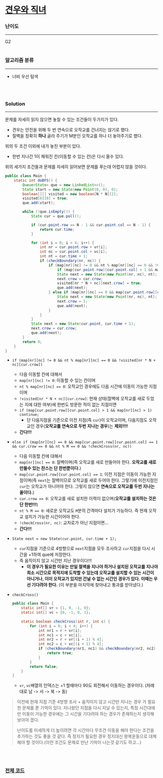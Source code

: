 # [견우와 직녀](https://www.acmicpc.net/problem/16137)

### 난이도

***
G2
<br><br>

### 알고리즘 분류

***

* 너비 우선 탐색

<br><br>

### Solution

***

문제를 자세히 읽지 않으면 놓칠 수 있는 조건들이 두가지가 있다.

* 견우는 안전을 위해 두 번 연속으로 오작교를 건너지는 않기로 했다.
* 절벽을 정확히 **하나** 골라 주기가 M분인 오작교를 하나 더 놓아주기로 했다.

위의 두 조건 이외에 내가 놓친 부분이 있다.

* 한번 지나간 1이 채워진 칸(이동할 수 있는 칸)은 다시 올수 있다.

위의 세가지 조건들과 문제를 자세히 읽어보면 문제를 푸는데 어렵지 않을 것이다.

```java
public class Main {
    static int doBFS() {
        Queue<State> que = new LinkedList<>();
        State start = new State(new Point(0, 0), 0);
        boolean[][] visited = new boolean[N * N][2];
        visited[0][0] = true;
        que.add(start);

        while (!que.isEmpty()) {
            State cur = que.poll();

            if (cur.point.row == N - 1 && cur.point.col == N - 1) {
                return cur.time;
            }

            for (int i = 0; i < 4; i++) {
                int nr = cur.point.row + vr[i];
                int nc = cur.point.col + vc[i];
                int nt = cur.time + 1;
                if (checkBoundary(nr, nc)) {
                    if (map[nr][nc] != 0 && nt % map[nr][nc] == 0 && !visited[nr * N + nc][cur.crow]) {
                        if (map[cur.point.row][cur.point.col] > 1 && map[nr][nc] > 1) continue;
                        State next = new State(new Point(nr, nc), nt);
                        next.crow = cur.crow;
                        visited[nr * N + nc][next.crow] = true;
                        que.add(next);
                    } else if (map[nr][nc] == 0 && map[cur.point.row][cur.point.col] == 1 && cur.crow == 0 && nt % M == 0 && !checkCross(nr, nc)) {
                        State next = new State(new Point(nr, nc), nt);
                        next.crow = 1;
                        que.add(next);
                    }
                }
            }
            State next = new State(cur.point, cur.time + 1);
            next.crow = cur.crow;
            que.add(next);
        }
        return 0;
    }
}
```

* `if (map[nr][nc] != 0 && nt % map[nr][nc] == 0 && !visited[nr * N + nc][cur.crow])`
    * 다음 이동할 칸에 대해서
    * `map[nr][nc] != 0`: 이동할 수 있는 칸이며
    * `nt % map[nr][nc] == 0`: 오작교인 경우에도 다음 시간에 이동이 가능한 지점이며
    * `!visited[nr * N + nc][cur.crow]`: 현재 상태(절벽에 오작교를 새로 두었는 지에 대한 여부)에 한번도 방문한 적이 없는 지점이면
    * `if (map[cur.point.row][cur.point.col] > 1 && map[nr][nc] > 1) continue;`
        * 단 다음지점을 기준으로 이전 지점(즉 `cur`)이 오작교이며, 다음지점도 오작교인 경우(**오작교를 연속으로 두번 지나는 경우**)는 **제외!!!!**
    * **간다!!!**

* `else if (map[nr][nc] == 0 && map[cur.point.row][cur.point.col] == 1 && cur.crow == 0 && nt % M == 0 && !checkCross(nr, nc))`
    * 다음 이동할 칸에 대해서
    * `map[nr][nc] == 0`: 절벽이며(즉 오작교를 새로 만들어야 한다. **오작교를 새로 만들수 있는 찬스는 단 한번뿐이다.**)
    * `map[cur.point.row][cur.point.col] == 1`: 이전 지점은 이동이 가능한 지점이며(즉 `next`는 절벽이므로 오작교를 새로 두어야 한다. 그렇기에 이전지점인 `cur`는
      오작교가 아니어야 한다. 그렇지 않으면 **연속으로 오작교를 두번 지나는 꼴이다.**)
    * `cur.crow == 0`: 오작교를 새로 설치한 이력이 없으며(**오작교를 설치하는 것은 단 한번!!!**)
    * `nt % M == 0`: 새로운 오작교도 `M`분의 간격마다 설치가 가능하다. 즉 현재 오작교 설치가 가능한 시간이어야 한다.
    * `!checkCross(nr, nc)`: 교차로가 아닌 지점이면...
    * **간다!!!**

* `State next = new State(cur.point, cur.time + 1);`
    * `cur`지점을 기준으로 4방향으로 `next`지점을 모두 조사하고 `cur`지점을 다시 시간을 +1하여 que에 저장한다.
    * 즉 움직이지 않고 시간만 지난 경우이다!!!
        * **이 경우가 필요한 이유는 만일 절벽을 지나야 하거나 설치된 오작교를 지나야 최소 시간으로 목적지에 도착할 수 있는데 오작교를 설치할 수 있는 시간이 아니거나, 이미 오작교가 있지만 건널 수 없는
          시간인 경우가 있다. 이때는 우선 기다려야 한다.** (이 부분을 마지막에 찾아내고 통과를 받아냈다.)

* `checkCross()`
    ```java
    public class Main {
        static int[] vr = {1, 0, -1, 0};
        static int[] vc = {0, -1, 0, 1};
        
        static boolean checkCross(int r, int c) {
            for (int i = 0; i < 4; i++) {
                int nr1 = r + vr[i];
                int nc1 = c + vc[i];
                int nr2 = r + vr[(i + 1) % 4];
                int nc2 = c + vc[(i + 1) % 4];
                if (checkBoundary(nr1, nc1) && checkBoundary(nr2, nc2) && map[nr1][nc1] == 0 && map[nr2][nc2] == 0) {
                    return true;
                }
            }
            return false;
        }
    }
    ```
    * `vr`, `vc`배열의 인덱스는 +1 할때마다 90도 회전해서 이동하는 경우이다. (차례대로 남 -> 서 -> 북 -> 동)

> 이전에 현재 지점 기준 4방향 조사 + 움직이지 않고 시간만 지나는 경우 가 필요한 문제를 푼 기억이 있다. 지나왔던 지점을 다시 지날 수 있는지, 특정 시간대에만 이동이 가능한 경우에는 그 시간을 기다려야 하는 경우가 존재하는지 생각해 보아야 겠다.
> 
> 난이도를 미세하게 더 높이려면 각 시간마다 무조건 이동을 해야 한다는 조건을 추가하는 것도 좋을 것 같다. 즉 정지가 필요한 경우 정지대신 왕복운동으로 대체해야 할 것이다.(이런 조건도 문제로 만난 기억이 나는것 같기도 하고...)

<br><br>

### [전체 코드](https://github.com/Jungmin-Seo0527/CodingTest/blob/main/src/dfs_bfs/BOJ16137_견우와_직녀.java)
